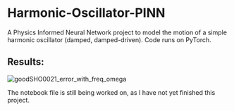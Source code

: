 # Harmonic-Oscillator-PINN
A Physics Informed Neural Network project to model the motion of a simple harmonic oscillator (damped, damped-driven). Code runs on PyTorch.

## Results:
![goodSHO0021_error_with_freq_omega](https://github.com/arvasu-kulkarni/Harmonic-Oscillator-PINN/assets/96134674/a5e524e9-3929-4cce-8534-eeb4d9d66a95)


The notebook file is still being worked on, as I have not yet finished this project.
